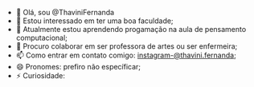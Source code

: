 - 👋 Olá, sou @ThaviniFernanda
- 👀 Estou interessado em ter uma boa faculdade;
- 🌱 Atualmente estou aprendendo progamação na aula de pensamento computacional;
- 💞️ Procuro colaborar em ser professora de artes ou ser enfermeira;
- 📫 Como entrar em contato comigo: instagram-@thavini.fernanda;
- 😄 Pronomes: prefiro não específicar;
- ⚡ Curiosidade: 

<!---
ThaviniFernanda/ThaviniFernanda is a ✨ special ✨ repository because its `README.md` (this file) appears on your GitHub profile.
You can click the Preview link to take a look at your changes.
--->
